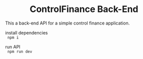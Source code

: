 <h1 align="center">ControlFinance Back-End</h1>
<p> This a back-end API for a simple control finance application.</p>
<session>
<p>install dependencies<code>
 npm i
</code></p>
</session>
<session>
<p>run API<code>
 npm run dev
</code></p>
</session>